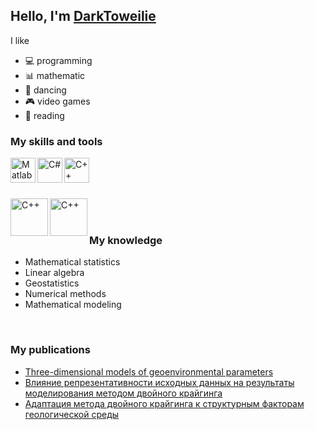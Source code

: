 ## Hello, I'm [DarkToweilie](https://github.com/DarkTowelie)

I like
- :computer: programming 
- :bar_chart: mathematic 
- :dancers: dancing 
- :video_game: video games 
- :closed_book: reading 

### My skills and tools
[<img align="left" alt="Matlab" width="40px" src="https://upload.wikimedia.org/wikipedia/commons/2/21/Matlab_Logo.png" />](https://www.mathworks.com/products/matlab.html)
[<img align="left" alt="C#" width="40px" src="https://upload.wikimedia.org/wikipedia/commons/thumb/0/0d/C_Sharp_wordmark.svg/1200px-C_Sharp_wordmark.svg.png" />](https://docs.microsoft.com/ru-ru/dotnet/csharp/)
[<img align="left" alt="C++" width="40px" src="https://upload.wikimedia.org/wikipedia/commons/thumb/1/18/ISO_C%2B%2B_Logo.svg/1200px-ISO_C%2B%2B_Logo.svg.png" />](https://docs.microsoft.com/ru-ru/cpp/?view=vs-2019)

<br>
<br>
<br>

[<img align="left" alt="C++" width="60px" src="https://upload.wikimedia.org/wikipedia/commons/thumb/e/e0/Git-logo.svg/1280px-Git-logo.svg.png" />](https://git-scm.com/)
[<img align="left" alt="C++" width="60px" src="https://github.githubassets.com/images/modules/open_graph/github-mark.png" />](https://github.com//)

<br>
<br>

### My knowledge
- Mathematical statistics
- Linear algebra
- Geostatistics
- Numerical methods
- Mathematical modeling

<br>

### My publications
- [Three-dimensional models of geoenvironmental parameters](https://download.atlantis-press.com/article/25856148.pdf)
- [Влияние репрезентативности исходных данных на результаты моделирования методом двойного крайгинга](http://izvestiya.tpu.ru/archive/article/view/53)
- [Адаптация метода двойного крайгинга к структурным факторам геологической среды](https://journals.nstu.ru/vestnik/download_article?id=23421)
